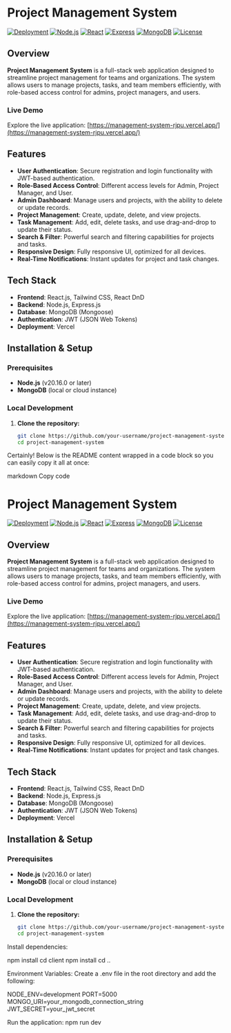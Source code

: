 # Project Management System

[![Deployment](https://img.shields.io/badge/Deployed%20on-Vercel-brightgreen)](https://management-system-rjpu.vercel.app/)
[![Node.js](https://img.shields.io/badge/Node.js-v20.16.0-green)](https://nodejs.org/)
[![React](https://img.shields.io/badge/React-v18.0.0-blue)](https://reactjs.org/)
[![Express](https://img.shields.io/badge/Express-v4.17.1-lightgrey)](https://expressjs.com/)
[![MongoDB](https://img.shields.io/badge/MongoDB-v5.0.5-brightgreen)](https://www.mongodb.com/)
[![License](https://img.shields.io/badge/License-MIT-yellow)](https://opensource.org/licenses/MIT)

## Overview

**Project Management System** is a full-stack web application designed to streamline project management for teams and organizations. The system allows users to manage projects, tasks, and team members efficiently, with role-based access control for admins, project managers, and users.

### Live Demo
Explore the live application: [https://management-system-rjpu.vercel.app/](https://management-system-rjpu.vercel.app/)

## Features

- **User Authentication**: Secure registration and login functionality with JWT-based authentication.
- **Role-Based Access Control**: Different access levels for Admin, Project Manager, and User.
- **Admin Dashboard**: Manage users and projects, with the ability to delete or update records.
- **Project Management**: Create, update, delete, and view projects.
- **Task Management**: Add, edit, delete tasks, and use drag-and-drop to update their status.
- **Search & Filter**: Powerful search and filtering capabilities for projects and tasks.
- **Responsive Design**: Fully responsive UI, optimized for all devices.
- **Real-Time Notifications**: Instant updates for project and task changes.

## Tech Stack

- **Frontend**: React.js, Tailwind CSS, React DnD
- **Backend**: Node.js, Express.js
- **Database**: MongoDB (Mongoose)
- **Authentication**: JWT (JSON Web Tokens)
- **Deployment**: Vercel

## Installation & Setup

### Prerequisites

- **Node.js** (v20.16.0 or later)
- **MongoDB** (local or cloud instance)

### Local Development

1. **Clone the repository:**

   ```bash
   git clone https://github.com/your-username/project-management-system.git
   cd project-management-system

Certainly! Below is the README content wrapped in a code block so you can easily copy it all at once:

markdown
Copy code
# Project Management System

[![Deployment](https://img.shields.io/badge/Deployed%20on-Vercel-brightgreen)](https://management-system-rjpu.vercel.app/)
[![Node.js](https://img.shields.io/badge/Node.js-v20.16.0-green)](https://nodejs.org/)
[![React](https://img.shields.io/badge/React-v18.0.0-blue)](https://reactjs.org/)
[![Express](https://img.shields.io/badge/Express-v4.17.1-lightgrey)](https://expressjs.com/)
[![MongoDB](https://img.shields.io/badge/MongoDB-v5.0.5-brightgreen)](https://www.mongodb.com/)
[![License](https://img.shields.io/badge/License-MIT-yellow)](https://opensource.org/licenses/MIT)

## Overview

**Project Management System** is a full-stack web application designed to streamline project management for teams and organizations. The system allows users to manage projects, tasks, and team members efficiently, with role-based access control for admins, project managers, and users.

### Live Demo
Explore the live application: [https://management-system-rjpu.vercel.app/](https://management-system-rjpu.vercel.app/)

## Features

- **User Authentication**: Secure registration and login functionality with JWT-based authentication.
- **Role-Based Access Control**: Different access levels for Admin, Project Manager, and User.
- **Admin Dashboard**: Manage users and projects, with the ability to delete or update records.
- **Project Management**: Create, update, delete, and view projects.
- **Task Management**: Add, edit, delete tasks, and use drag-and-drop to update their status.
- **Search & Filter**: Powerful search and filtering capabilities for projects and tasks.
- **Responsive Design**: Fully responsive UI, optimized for all devices.
- **Real-Time Notifications**: Instant updates for project and task changes.

## Tech Stack

- **Frontend**: React.js, Tailwind CSS, React DnD
- **Backend**: Node.js, Express.js
- **Database**: MongoDB (Mongoose)
- **Authentication**: JWT (JSON Web Tokens)
- **Deployment**: Vercel

## Installation & Setup

### Prerequisites

- **Node.js** (v20.16.0 or later)
- **MongoDB** (local or cloud instance)

### Local Development

1. **Clone the repository:**

   ```bash
   git clone https://github.com/your-username/project-management-system.git
   cd project-management-system
   
Install dependencies:

npm install
cd client
npm install
cd ..

Environment Variables:
Create a .env file in the root directory and add the following:

NODE_ENV=development
PORT=5000
MONGO_URI=your_mongodb_connection_string
JWT_SECRET=your_jwt_secret


Run the application:
npm run dev

